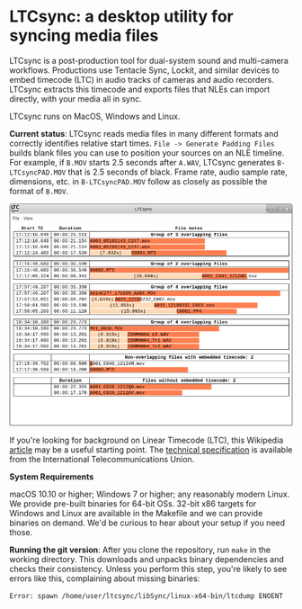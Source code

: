 # LTCsync: a desktop utility for syncing media files

LTCsync is a post-production tool for dual-system sound and multi-camera workflows.
Productions use Tentacle Sync, Lockit, and similar devices to embed timecode (LTC) in audio tracks of cameras and audio recorders.
LTCsync extracts this timecode and exports files that NLEs can import directly, with your media all in sync.

LTCsync runs on MacOS, Windows and Linux.

**Current status**: LTCsync reads media files in many different formats and correctly identifies relative start times.
`File -> Generate Padding Files` builds blank files you can use to position your sources on an NLE timeline.
For example, if `B.MOV` starts 2.5 seconds after `A.WAV`, LTCsync generates `B-LTCsyncPAD.MOV` that is 2.5 seconds of black.
Frame rate, audio sample rate, dimensions, etc. in `B-LTCsyncPAD.MOV` follow as closely as possible the format of `B.MOV`.


![screenshot](samples/LTCsync-screenshot.png)

If you're looking for background on Linear Timecode (LTC), this Wikipedia [article](https://en.wikipedia.org/wiki/Linear_timecode) may be a useful starting point.
The [technical specification](https://www.itu.int/dms_pubrec/itu-r/rec/br/R-REC-BR.780-2-200504-W!!PDF-E.pdf) is available from the International Telecommunications Union.

**System Requirements**

macOS 10.10 or higher; Windows 7 or higher; any reasonably modern Linux.
We provide pre-built binaries for 64-bit OSs.
32-bit x86 targets for Windows and Linux are available in the Makefile and we can provide binaries on demand.
We'd be curious to hear about your setup if you need those.

**Running the git version**: After you clone the repository, run `make` in the working directory.
This downloads and unpacks binary dependencies and checks their consistency.
Unless you perform this step, you're likely to see errors like this, complaining about missing binaries:

    Error: spawn /home/user/ltcsync/libSync/linux-x64-bin/ltcdump ENOENT
